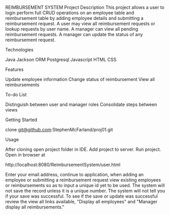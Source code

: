 REIMBURSEMENT SYSTEM
Project Description
This project allows a user to login perform full CRUD operations on an employee table and reimbursement table by adding employee details and submitting a reimbursement request. A user may view all reimbursement requests or lookup requests by user name. A manager can view all pending reimbursement requests. A manager can update the status of any reimbursement request. 

Technologies 

Java
Jackson ORM
Postgresql
Javascript
HTML
CSS

Features

Update employee information
Change status of reimbursement
View all reimbursements

To-do List

Distinguish between user and manager roles
Consolidate steps between views

Getting Started

clone git@github.com:StephenMcFarland/proj01.git


Usage

After cloning open project folder in IDE. Add project to server. Run project. Open in browser at

http://localhost:8080/ReimbursementSystem/user.html

Enter your email address, continue to application, when adding an employee or submitting a reimbursement request view existing employees or reimbursements so as to input a unique id yet to be used. The system will not save the record unless it is a unique number. The system will not tell you if your save was successful. To see if the save or update was successful review the view all links available, "Display all employees" and "Manager display all reimbursements."